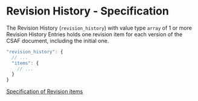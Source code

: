# Revision History - Specification

The Revision History (`revision_history`) with value type `array` of 1 or more Revision History Entries holds one
revision item for each version of the CSAF document, including the initial one.

```javascript
"revision_history": {
  // ...
  "items": {
    // ...
  }
}
```

[Specification of Revision items](revision_history/revision-spec.en.md)
